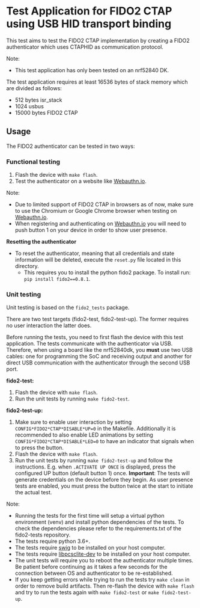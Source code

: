 # Test Application for FIDO2 CTAP using USB HID transport binding

This test aims to test the FIDO2 CTAP implementation by creating a FIDO2
authenticator which uses CTAPHID as communication protocol.

Note:
* This test application has only been tested on an nrf52840 DK.

The test application requires at least 16536 bytes of stack memory which are
divided as follows:
* 512 bytes isr_stack
* 1024 usbus
* 15000 bytes FIDO2 CTAP

## Usage
The FIDO2 authenticator can be tested in two ways:

### Functional testing
1. Flash the device with `make flash`.
2. Test the authenticator on a website like [Webauthn.io](https://webauthn.io/).

Note:
* Due to limited support of FIDO2 CTAP in browsers as of now, make sure to use the
  Chromium or Google Chrome browser when testing on [Webauthn.io](https://webauthn.io/).
* When registering and authenticating on [Webauthn.io](https://webauthn.io/) you
will need to push button 1 on your device in order to show user presence.

**Resetting the authenticator**
* To reset the authenticator, meaning that all credentials and state information
will be deleted, execute the `reset.py` file located in this directory.
  * This requires you to install the python fido2 package. To install run:
    `pip install fido2==0.8.1`.

### Unit testing
Unit testing is based on the `fido2_tests` package.

There are two test targets (fido2-test, fido2-test-up). The former requires no user
interaction the latter does.

Before running the tests, you need to first flash the device with this test application. The tests communicate with the authenticator via USB. Therefore, when using a board like the nrf52840dk, you **must** use two USB cables: one for programming the SoC and receiving output and another for direct USB communication with the authenticator through the second USB port.

**fido2-test:**

1. Flash the device with `make flash`.
2. Run the unit tests by running `make fido2-test`.

**fido2-test-up:**

1. Make sure to enable user interaction by setting `CONFIG*FIDO2*CTAP*DISABLE*UP=0` in the Makefile. Additionally
it is recommended to also enable LED animations by setting `CONFIG*FIDO2*CTAP*DISABLE*LED=0` to have an indicator that signals when to press the button.
2. Flash the device with `make flash`.
3. Run the unit tests by running `make fido2-test-up` and follow the instructions. E.g. when `.ACTIVATE UP ONCE` is displayed, press the configured UP button (default button 1) once. **Important**: The tests will generate credentials on the device before they begin. As user presence tests are enabled, you must press the button twice at the start to initiate the actual test.

Note:
* Running the tests for the first time will setup a virtual python environment (venv) and install python dependencies of the tests. To check the dependencies please refer to the requirements.txt of the fido2-tests repository.
* The tests require python 3.6+.
* The tests require [swig](http://www.swig.org/) to be installed on your host computer.
* The tests require [libpcsclite-dev](https://packages.debian.org/de/sid/libpcsclite-dev) to be installed on your host computer.
* The unit tests will require you to reboot the authenticator multiple times. Be patient before continuing as it takes a few seconds for the connection between OS and authenticator to be re-established.
* If you keep getting errors while trying to run the tests try `make clean` in order to remove build artifacts. Then re-flash the device with `make flash` and try to run the tests again with `make fido2-test` or `make fido2-test-up`.
